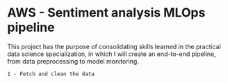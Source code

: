 # AWS - Sentiment analysis MLOps pipeline

This project has the purpose of consolidating skills learned in the practical data science specialization, in which I will create an end-to-end pipeline, from data preprocessing to model monitoring.

    1 - Fetch and clean the data
